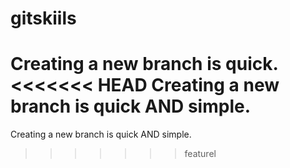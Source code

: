 # gitskiils
Creating a new branch is quick.
<<<<<<< HEAD
Creating a new branch is quick AND simple.
=======
Creating a new branch is quick AND simple.
>>>>>>> featurel
